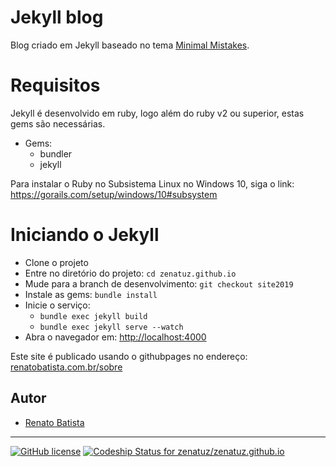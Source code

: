 # Jekyll blog
Blog criado em Jekyll baseado no tema [Minimal Mistakes](https://mmistakes.github.io/minimal-mistakes/).

# Requisitos
Jekyll é desenvolvido em ruby, logo além do ruby v2 ou superior, estas gems são necessárias.

- Gems:
    - bundler
    - jekyll

Para instalar o Ruby no Subsistema Linux no Windows 10, siga o link: https://gorails.com/setup/windows/10#subsystem

# Iniciando o Jekyll

- Clone o projeto
- Entre no diretório do projeto: ```cd zenatuz.github.io```
- Mude para a branch de desenvolvimento: ```git checkout site2019```
- Instale as gems: ```bundle install```
- Inicie o serviço: 
    - ```bundle exec jekyll build```
    - ```bundle exec jekyll serve --watch```
- Abra o navegador em: [http://localhost:4000](http://localhost:4000)

Este site é publicado usando o githubpages no endereço: [renatobatista.com.br/sobre](https://renatobatista.com.br/sobre)

## Autor
* [Renato Batista](https://renatobatista.com.br)
---
[
![GitHub license](https://img.shields.io/badge/license-MIT-lightgrey.svg)](https://raw.githubusercontent.com/mmistakes/minimal-mistakes/master/LICENSE.txt)
[![Codeship Status for zenatuz/zenatuz.github.io](https://app.codeship.com/projects/422c68e0-ca4e-0136-da0e-06bc770ab655/status?branch=master)](/projects/315163)